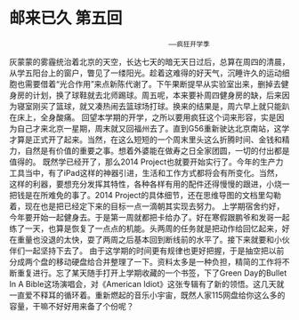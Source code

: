 # 邮来已久 第五回
                                            ——疯狂开学季

灰蒙蒙的雾霾统治着北京的天空，长达七天的暗无天日过后，总算在周四的清晨，从学五阳台上的窗户，瞥见了一缕阳光。趁着这难得的好天气，沉睡许久的运动细胞也需要借着“光合作用”来点新陈代谢了。下午果断提早从实验室出来，删掉去健身房的计划，换了球鞋就去北师踢球。周五呢，本来要补周四健身房的缺，后来因为寝室刚买了篮球，就又凑热闹去篮球场打球。换来的结果是，周六早上就只能趴在床上，全身酸痛。
回望本学期的开学，之所以要用疯狂这个词来形容，实是因为自己才来北京一星期，周末就又回福州去了。直到G56重新驶达北京南站，这学才算是正式开了起来。当然，在这么短短的一个周末里头这么折腾时间、金钱和精力，自然是有价值的重要之事。想着外婆能在做寿之日全家团圆，一切的付出都是值得的。
既然学已经开了，那么2014 Project也就要开始实行了。今年的生产力工具当中，有了iPad这样的神器引进，生活和工作方式都将会有所变化。当然，这样的利器，要想充分发挥其特性，各种各样有用的配件还得慢慢的跟进，小烧一把钱是在所难免的事了。2014 Project的具体细节，还在思维导图的文档里勾勒着，现在也是把已经定下来的目标一点一滴朝其实现去努力。
上学期宿舍约好，今年要开始一起健身去。于是第一周就都把卡给办了。好在寒假跟鹏爷和发哥一起练了一天，也算是恢复了一点点的机能。头两周的任务就是把动作给回忆起来，好在重量也没退的太快，耍了两周之后基本回到断线前的水平了。接下来就要和小伙伴们一起坚持下去了。
由于这学期的时间更有规律也更好把握，于是抽空把以前分成两个盘的移动硬盘给合并整理了一下。资料太多是一种负担，精简的工作将不断重复进行。忘了某天随手打开上学期收藏的一个书签，下了Green Day的Bullet In A Bible这场演唱会，对《American Idiot》这张专辑有了新的领悟。这几天就一直爱不释耳的循环着。重新燃起的音乐小宇宙，既然人家115网盘给你这么多的容量，干嘛不好好用来备了个份呢？

